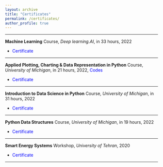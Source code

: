 ```yaml
---
layout: archive
title: "Certificates"
permalink: /certificates/
author_profile: true
---
```

---

<b>Machine Learning</b> Course, <i>Deep learning.AI</i>, in 33 hours, 2022
- <a href="https://coursera.org/share/96dadeac993c7f3c71e8008c7a91542c" target="_blank" style="color:#0000FF; text-decoration:none;">Certificate</a>

---

<b>Applied Plotting, Charting & Data Representation in Python</b> Course, <i>University of Michigan</i>, in 21 hours, 2022, <a href="https://github.com/arashjkh/Applied-Plotting-Data-Representation-in-Python-course" target="_blank" style="color:#0000FF; text-decoration:none;">Codes</a>
- <a href="https://coursera.org/share/58efd8277d8a1d05169ff44be8cacbff" target="_blank" style="color:#0000FF; text-decoration:none;">Certificate</a>

---

<b>Introduction to Data Science in Python</b> Course, <i>University of Michigan</i>, in 31 hours, 2022
- <a href="https://coursera.org/share/66d7f0c4994f83d93cdc2b97c8c218a8" target="_blank" style="color:#0000FF; text-decoration:none;">Certificate</a>

---

<b>Python Data Structures</b> Course, <i>University of Michigan</i>, in 19 hours, 2022
- <a href="https://coursera.org/share/917cfdd92fb0fb8fe2210f5d5e1aa5af" target="_blank" style="color:#0000FF; text-decoration:none;">Certificate</a>

---

<b>Smart Energy Systems</b> Workshop, <i>University of Tehran</i>, 2020
- <a href="https://arashjkh.github.io/files/Smart Energy Systems Workshop Certificate.pdf" target="_blank" style="color:#0000FF; text-decoration:none;">Certificate</a>

---
